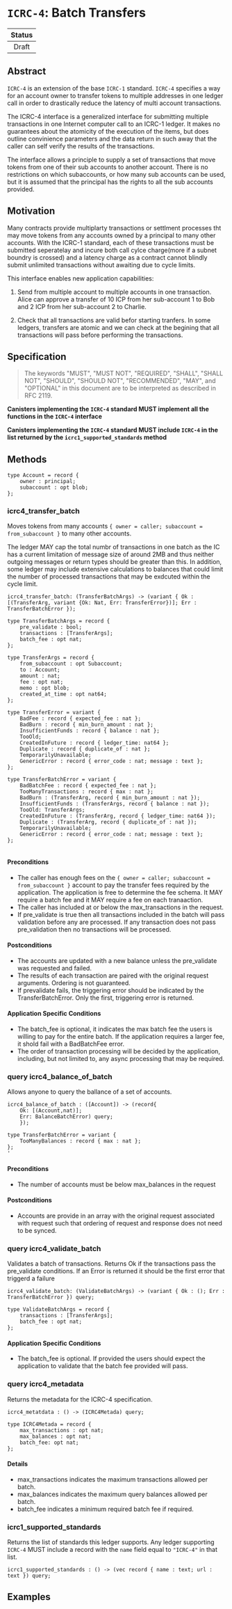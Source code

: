 # `ICRC-4`: Batch Transfers

| Status |
|:------:|
| Draft  |

## Abstract

`ICRC-4` is an extension of the base `ICRC-1` standard.
`ICRC-4` specifies a way for an account owner to transfer tokens to multiple addresses in one ledger call in order to drastically reduce the latency of multi account transactions.

The ICRC-4 interface is a generalized interface for submitting multiple transactions in one Internet computer call to an ICRC-1 ledger. It makes no guarantees about the atomicity of the execution of the items, but does outline convinience parameters and the data return in such away that the caller can self verify the results of the transactions.

The interface allows a principle to supply a set of transactions that move tokens from one of their sub accounts to another account. There is no restrictions on which subaccounts, or how many sub accounts can be used, but it is assumed that the principal has the rights to all the sub accounts provided.

## Motivation

Many contracts provide multiplarty transactions or settlment processes tht may move tokens from any accounts owned by a principal to many other accounts. With the ICRC-1 standard, each of these transactions must be submitted seperatelay and incure both call cylce charge(more if a subnet boundry is crossed) and a latency charge as a contract cannot blindly submit unlimited transactions without awaiting due to cycle limits.

This interface enables new application capabilities:

  1. Send from multiple account to multiple accounts in one transaction.
     Alice can approve a transfer of 10 ICP from her sub-account 1 to Bob and 2 ICP from her sub-account 2 to Charlie.

  2. Check that all transactions are valid befor starting tranfers.
     In some ledgers, transfers are atomic and we can check at the begining that all transactions will pass before performing the transactions.

## Specification

> The keywords "MUST", "MUST NOT", "REQUIRED", "SHALL", "SHALL NOT", "SHOULD", "SHOULD NOT", "RECOMMENDED", "MAY", and "OPTIONAL" in this document are to be interpreted as described in RFC 2119.

**Canisters implementing the `ICRC-4` standard MUST implement all the functions in the `ICRC-4` interface**

**Canisters implementing the `ICRC-4` standard MUST include `ICRC-4` in the list returned by the `icrc1_supported_standards` method**

## Methods

```candid "Type definitions" +=
type Account = record {
    owner : principal;
    subaccount : opt blob;
};
```

### icrc4_transfer_batch

Moves tokens from many accounts `{ owner = caller; subaccount = from_subaccount }` to many other accounts.

The ledger MAY cap the total numbr of transactions in one batch as the IC has a current limitation of message size of around 2MB and thus neither outgoing messages or return types should be greater than this. In addition, some ledger may include extensive calculations to balances that could limit the number of processed transactions that may be exdcuted within the cycle limit.

```candid "Methods" +=
icrc4_transfer_batch: (TransferBatchArgs) -> (variant { Ok : [(TransferArg, variant {Ok: Nat, Err: TransferError})]; Err : TransferBatchError });
```

```candid "Type definitions" +=
type TransferBatchArgs = record {
    pre_validate : bool;
    transactions : [TransferArgs];
    batch_fee : opt nat;
};

type TransferArgs = record {
    from_subaccount : opt Subaccount;
    to : Account;
    amount : nat;
    fee : opt nat;
    memo : opt blob;
    created_at_time : opt nat64;
};

type TransferError = variant {
    BadFee : record { expected_fee : nat };
    BadBurn : record { min_burn_amount : nat };
    InsufficientFunds : record { balance : nat };
    TooOld;
    CreatedInFuture : record { ledger_time: nat64 };
    Duplicate : record { duplicate_of : nat };
    TemporarilyUnavailable;
    GenericError : record { error_code : nat; message : text };
};

type TransferBatchError = variant {
    BadBatchFee : record { expected_fee : nat };
    TooManyTransactions : record { max : nat };
    BadBurn : (TransferArg, record { min_burn_amount : nat });
    InsufficientFunds : (TransferArgs, record { balance : nat });
    TooOld: TransferArgs;
    CreatedInFuture : (TransferArg, record { ledger_time: nat64 });
    Duplicate : (TransferArg, record { duplicate_of : nat });
    TemporarilyUnavailable;
    GenericError : record { error_code : nat; message : text };
};


```

#### Preconditions

* The caller has enough fees on the `{ owner = caller; subaccount = from_subaccount }` account to pay the transfer fees required by the application. The application is free to determine the fee schema. It MAY require a batch fee and it MAY require a fee on each tranaaction.
* The caller has included at or below the max_transactions in the request.
* If pre_validate is true then all transactions included in the batch will pass validation before any are processed.  If any transaction does not pass pre_validation then no transactions will be processed.


#### Postconditions

* The accounts are updated with a new balance unless the pre_validate was requested and failed.
* The results of each transaction are paired with the original request arguments. Ordering is not guaranteed.
* If prevalidate fails, the triggering error should be indicated by the TransferBatchError. Only the first, triggering error is returned.

#### Application Specific Conditions

* The batch_fee is optional, it indicates the max batch fee the users is willing to pay for the entire batch. If the application requires a larger fee, it shold fail with a BadBatchFee error.
* The order of transaction processing will be decided by the application, including, but not limited to, any async processing that may be required.

### query icrc4_balance_of_batch

Allows anyone to query the ballance of a set of accounts.

```candid "Methods" +=
icrc4_balance_of_batch : ([Account]) -> (record{ 
    Ok: [(Account,nat)]; 
    Err: BalanceBatchError) query;
    });
```

```candid "Type definitions" +=
type TransferBatchError = variant {
    TooManyBalances : record { max : nat };
};
'
```

#### Preconditions
 
 * The number of accounts must be below max_balances in the request
 #### Postconditions

 * Accounts are provide in an array with the original request associated with request such that ordering of request and response does not need to be synced.

### query icrc4_validate_batch

Validates a batch of transactions.  Returns Ok if the transactions pass the pre_validate conditions.  If an Error is returned it should be the first error that triggerd a failure

```candid "Methods" +=
icrc4_validate_batch: (ValidateBatchArgs) -> (variant { Ok : (); Err : TransferBatchError }) query;
```

```candid "Type definitions" +=
type ValidateBatchArgs = record {
    transactions : [TransferArgs];
    batch_fee : opt nat;
};

```

#### Application Specific Conditions

* The batch_fee is optional. If provided the users should expect the application to validate that the batch fee provided will pass.

### query icrc4_metadata

Returns the metadata for the ICRC-4 specification.

```candid "Methods" +=
icrc4_metatdata : () -> (ICRC4Metada) query;
```
```candid "Type definitions" +=
type ICRC4Metada = record {
    max_transactions : opt nat;
    max_balances : opt nat;
    batch_fee: opt nat;
};

```

#### Details

* max_transactions indicates the maximum transactions allowed per batch.
* max_balances indicates the maximum query balances allowed per batch.
* batch_fee indicates a minimum required batch fee if required.

### icrc1_supported_standards

Returns the list of standards this ledger supports.
Any ledger supporting `ICRC-4` MUST include a record with the `name` field equal to `"ICRC-4"` in that list.

```candid "Methods" +=
icrc1_supported_standards : () -> (vec record { name : text; url : text }) query;
```

## Examples


<!--
```candid ICRC-2.did +=
<<<Type definitions>>>

service : {
  <<<Methods>>>
}
```
-->
 
